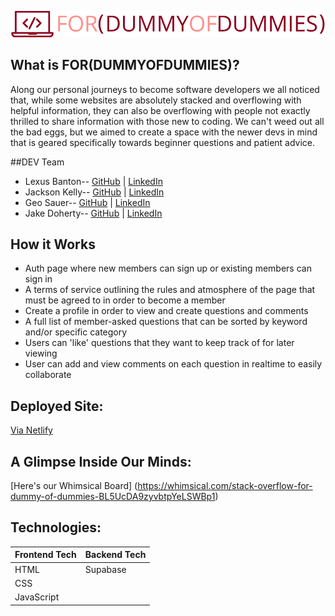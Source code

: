 ![logo](/assets/logo.png)

## What is FOR(DUMMYOFDUMMIES)?

Along our personal journeys to become software developers we all noticed that, while some websites are absolutely stacked and overflowing with helpful information, they can also be overflowing with people not exactly thrilled to share information with those new to coding. We can't weed out all the bad eggs, but we aimed to create a space with the newer devs in mind that is geared specifically towards beginner questions and patient advice.

##DEV Team

-   Lexus Banton-- [GitHub](https://github.com/Lexus-Banton) | [LinkedIn](https://www.linkedin.com/in/lexus-banton/)
-   Jackson Kelly-- [GitHub](https://github.com/Volantstream19) | [LinkedIn](https://www.linkedin.com/in/jackson-kelly-26999a201/)
-   Geo Sauer-- [GitHub](https://github.com/GeoSauer) | [LinkedIn](https://www.linkedin.com/in/geosauer)
-   Jake Doherty-- [GitHub](https://github.com/Jake-Doherty) | [LinkedIn](https://www.linkedin.com/in/jacob-doherty1/)

## How it Works

-   Auth page where new members can sign up or existing members can sign in
-   A terms of service outlining the rules and atmosphere of the page that must be agreed to in order to become a member
-   Create a profile in order to view and create questions and comments
-   A full list of member-asked questions that can be sorted by keyword and/or specific category
-   Users can 'like' questions that they want to keep track of for later viewing
-   User can add and view comments on each question in realtime to easily collaborate

## Deployed Site:

[Via Netlify](https://dummy-of-dummies.netlify.app)

## A Glimpse Inside Our Minds:

[Here's our Whimsical Board] (https://whimsical.com/stack-overflow-for-dummy-of-dummies-BL5UcDA9zyvbtpYeLSWBp1)

## Technologies:

| Frontend Tech | Backend Tech |
| ------------- | ------------ |
| HTML          | Supabase     |
| CSS           |              |
| JavaScript    |              |
